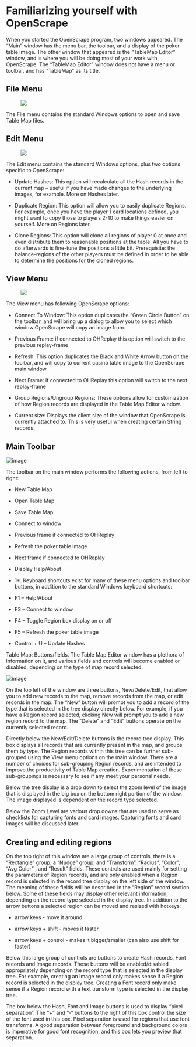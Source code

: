 # Familiarizing yourself with OpenScrape

When you started the OpenScrape program, two windows appeared. The
“Main” window has the menu bar, the toolbar, and a display of the poker
table image. The other window that appeared is the “TableMap Editor”
window, and is where you will be doing most of your work with
OpenScrape. The “TableMap Editor” window does not have a menu or
toolbar, and has “TableMap” as its title.

## File Menu 

<figure>
<img src="images/menu_file.jpg" />
</figure>

The File menu contains the standard Windows options to open and save
Table Map files.

## Edit Menu

<figure>
<img src="images/menu_edit.jpg" />
</figure>

The Edit menu contains the standard Windows options, plus two options
specific to OpenScrape:

- Update Hashes: This option will recalculate all the Hash records in
  the current map – useful if you have made changes to the underlying
  images, for example. More on Hashes later.

- Duplicate Region: This option will allow you to easily duplicate
  Regions. For example, once you have the player 1 card locations
  defined, you might want to copy those to players 2-10 to make things
  easier on yourself. More on Regions later.

- Clone Regions: This option will clone all regions of player 0 at once
  and even distribute them to reasonable positions at the table. All you
  have to do afterwards is fine-tune the positions a little bit.
  Prerequisite: the balance-regions of the other players must be defined
  in order to be able to determine the positions for the cloned regions.

## View Menu 

<figure>
<img src="images/menu_view.jpg" />
</figure>

The View menu has following OpenScrape options:

- Connect To Window: This option duplicates the “Green Circle Button” on
  the toolbar, and will bring up a dialog to allow you to select which
  window OpenScrape will copy an image from.

- Previous Frame: if connected to OHReplay this option will switch to
  the previous replay-frame

- Refresh: This option duplicates the Black and White Arrow button on
  the toolbar, and will copy to current casino table image to the
  OpenScrape main window.

- Next Frame: if connected to OHReplay this option will switch to the
  next replay-frame

- Group Regions/Ungroup Regions: These options allow for customization
  of how Region records are displayed in the Table Map Editor window.

- Current size: Displays the client size of the window that OpenScrape
  is currently attached to. This is very useful when creating certain
  String records.

## Main Toolbar 

![image](images/os_toolbar.jpg)

The toolbar on the main window performs the following actions, from left
to right:

- New Table Map

- Open Table Map

- Save Table Map

- Connect to window

- Previous frame if connected to OHReplay

- Refresh the poker table image

- Next frame if connected to OHReplay

- Display Help/About

<div class="rem">

* 1*. Keyboard shortcuts exist for many of these menu options and
toolbar buttons, in addition to the standard Windows keyboard shortcuts:

</div>

- F1 – Help/About

- F3 – Connect to window

- F4 – Toggle Region box display on or off

- F5 – Refresh the poker table image

- Control + U – Update Hashes

Table Map: Buttons/fields. The Table Map Editor window has a plethora of
information on it, and various fields and controls will become enabled
or disabled, depending on the type of map record selected.

![image](images/os_editor.jpg)

On the top left of the window are three buttons, New/Delete/Edit, that
allow you to add new records to the map, remove records from the map, or
edit records in the map. The “New” button will prompt you to add a
record of the type that is selected in the tree display directly below.
For example, if you have a Region record selected, clicking New will
prompt you to add a new region record to the map. The “Delete” and
“Edit” buttons operate on the currently selected record.

Directly below the New/Edit/Delete buttons is the record tree display.
This box displays all records that are currently present in the map, and
groups them by type. The Region records within this tree can be further
sub-grouped using the View menu options on the main window. There are a
number of choices for sub-grouping Region records, and are intended to
improve the productivity of Table Map creation. Experimentation of these
sub-groupings is necessary to see if any meet your personal needs.

Below the tree display is a drop down to select the zoom level of the
image that is displayed in the big box on the bottom right portion of
the window. The image displayed is dependent on the record type
selected.

Below the Zoom Level are various drop downs that are used to serve as
checklists for capturing fonts and card images. Capturing fonts and card
images will be discussed later.

## Creating and editing regions

On the top right of this window are a large group of controls, there is
a “Rectangle” group, a “Nudge” group, and “Transform”, “Radius”,
“Color”, “Avg Color” , and “Result” fields. These controls are used
mainly for setting the parameters of Region records, and are only
enabled when a Region record is selected in the record tree display on
the left side of the window. The meaning of these fields will be
described in the “Region” record section below. Some of these fields may
display other relevant information, depending on the record type
selected in the display tree. In addition to the arrow buttons a
selected region can be moved and resized with hotkeys:

- arrow keys - move it around

- arrow keys + shift - moves it faster

- arrow keys + control - makes it bigger/smaller (can also use shift for
  faster)

Below this large group of controls are buttons to create Hash records,
Font records and Image records. These buttons will be enabled/disabled
appropriately depending on the record type that is selected in the
display tree. For example, creating an Image record only makes sense if
a Region record is selected in the display tree. Creating a Font record
only make sense if a Region record with a text transform type is
selected in the display tree.

The box below the Hash, Font and Image buttons is used to display “pixel
separation”. The “+” and “-“ buttons to the right of this box control
the size of the font used in this box. Pixel separation is used for
regions that use font transforms. A good separation between foreground
and background colors is imperative for good font recognition, and this
box lets you preview that separation.
